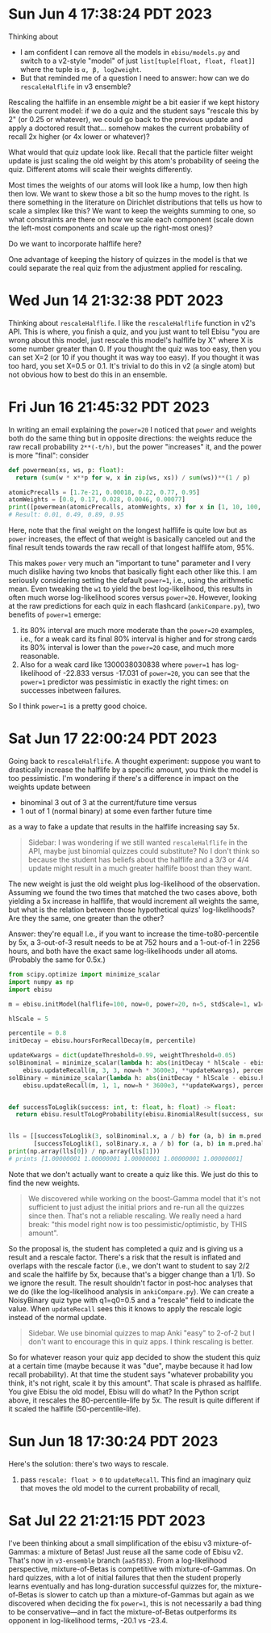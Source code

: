 # Sun Jun  4 17:38:24 PDT 2023
Thinking about
- I am confident I can remove all the models in `ebisu/models.py` and switch to a v2-style "model" of just `list[tuple[float, float, float]]` where the tuple is `α, β, log2weight`.
- But that reminded me of a question I need to answer: how can we do `rescaleHalflife` in v3 ensemble?

Rescaling the halflife in an ensemble *might* be a bit easier if we kept history like the current model: if we do a quiz and the student says "rescale this by 2" (or 0.25 or whatever), we could go back to the previous update and apply a doctored result that… somehow makes the current probability of recall 2x higher (or 4x lower or whatever)?

What would that quiz update look like. Recall that the particle filter weight update is just scaling the old weight by this atom's probability of seeing the quiz. Different atoms will scale their weights differently.

Most times the weights of our atoms will look like a hump, low then high then low. We want to skew those a bit so the hump moves to the right. Is there something in the literature on Dirichlet distributions that tells us how to scale a simplex like this? We want to keep the weights summing to one, so what constraints are there on how we scale each component (scale down the left-most components and scale up the right-most ones)?

Do we want to incorporate halflife here?

One advantage of keeping the history of quizzes in the model is that we could separate the real quiz from the adjustment applied for rescaling.

# Wed Jun 14 21:32:38 PDT 2023
Thinking about `rescaleHalflife`. I like the `rescaleHalflife` function in v2's API. This is where, you finish a quiz, and you just want to tell Ebisu "you are wrong about this model, just rescale this model's halflife by X" where X is some number greater than 0. If you thought the quiz was too easy, then you can set X=2 (or 10 if you thought it was way too easy). If you thought it was too hard, you set X=0.5 or 0.1. It's trivial to do this in v2 (a single atom) but not obvious how to best do this in an ensemble.

# Fri Jun 16 21:45:32 PDT 2023
In writing an email explaining the `power=20` I noticed that `power` and weights both do the same thing but in opposite directions: the weights reduce the raw recall probability `2**(-t/h)`, but the power "increases" it, and the power is more "final": consider
```py
def powermean(xs, ws, p: float):
  return (sum(w * x**p for w, x in zip(ws, xs)) / sum(ws))**(1 / p)

atomicPrecalls = [1.7e-21, 0.00018, 0.22, 0.77, 0.95]
atomWeights = [0.8, 0.17, 0.028, 0.0046, 0.00077]
print([powermean(atomicPrecalls, atomWeights, x) for x in [1, 10, 100, 1000]])
# Result: 0.01, 0.49, 0.89, 0.95
```
Here, note that the final weight on the longest halflife is quite low but as `power` increases, the effect of that weight is basically canceled out and the final result tends towards the raw recall of that longest halflife atom, 95%. 

This makes `power` very much an "important to tune" parameter and I very much dislike having two knobs that basically fight each other like this. I am seriously considering setting the default `power=1`, i.e., using the arithmetic mean. Even tweaking the `w1` to yield the best log-likelihood, this results in often much worse log-likelihood scores versus `power=20`. However, looking at the raw predictions for each quiz in each flashcard (`ankiCompare.py`), two benefits of `power=1` emerge:
1. its 80% interval are much more moderate than the `power=20` examples, i.e., for a weak card its final 80% interval is higher and for strong cards its 80% interval is lower than the `power=20` case, and much more reasonable.
2. Also for a weak card like 1300038030838 where `power=1` has log-likelihood of -22.833 versus -17.031 of `power=20`, you can see that the `power=1` predictor was pessimistic in exactly the right times: on successes inbetween failures.

So I think `power=1` is a pretty good choice.

# Sat Jun 17 22:00:24 PDT 2023
Going back to `rescaleHalflife`. A thought experiment: suppose you want to drastically increase the halflife by a specific amount, you think the model is too pessimistic. I'm wondering if there's a difference in impact on the weights update between
- binominal 3 out of 3 at the current/future time versus
- 1 out of 1 (normal binary) at some even farther future time

as a way to fake a update that results in the halflife increasing say 5x.

> Sidebar: I was wondering if we still wanted `rescaleHalflife` in the API, maybe just binomial quizzes could substitute? No I don't think so because the student has beliefs about the halflife and a 3/3 or 4/4 update might result in a much greater halflife boost than they want.

The new weight is just the old weight plus log-likelihood of the observation. Assuming we found the two times that matched the two cases above, both yielding a 5x increase in halflife, that would increment all weights the same, but what is the relation between those hypothetical quizs' log-likelihoods? Are they the same, one greater than the other?

Answer: they're equal! I.e., if you want to increase the time-to80-percentile by 5x, a 3-out-of-3 result needs to be at 752 hours and a 1-out-of-1 in 2256 hours, and both have the exact same log-likelihoods under all atoms. (Probably the same for 0.5x.)

```py
from scipy.optimize import minimize_scalar
import numpy as np
import ebisu

m = ebisu.initModel(halflife=100, now=0, power=20, n=5, stdScale=1, w1=.5)

hlScale = 5

percentile = 0.8
initDecay = ebisu.hoursForRecallDecay(m, percentile)

updateKwargs = dict(updateThreshold=0.99, weightThreshold=0.05)
solBinominal = minimize_scalar(lambda h: abs(initDecay * hlScale - ebisu.hoursForRecallDecay(
    ebisu.updateRecall(m, 3, 3, now=h * 3600e3, **updateKwargs), percentile)))
solBinary = minimize_scalar(lambda h: abs(initDecay * hlScale - ebisu.hoursForRecallDecay(
    ebisu.updateRecall(m, 1, 1, now=h * 3600e3, **updateKwargs), percentile)))


def successToLoglik(success: int, t: float, h: float) -> float:
  return ebisu.resultToLogProbability(ebisu.BinomialResult(success, success, t), 2**(-t / (h)))


lls = [[successToLoglik(3, solBinominal.x, a / b) for (a, b) in m.pred.halflifeGammas],
       [successToLoglik(1, solBinary.x, a / b) for (a, b) in m.pred.halflifeGammas]]
print(np.array(lls[0]) / np.array(lls[1]))
# prints [1.00000001 1.00000001 1.00000001 1.00000001 1.00000001]
```

Note that we don't actually want to create a quiz like this. We just do this to find the new weights.

> We discovered while working on the boost-Gamma model that it's not sufficient to just adjust the initial priors and re-run all the quizzes since then. That's not a reliable rescaling. We really need a hard break: "this model right now is too pessimistic/optimistic, by THIS amount". 

So the proposal is, the student has completed a quiz and is giving us a result and a rescale factor. There's a risk that the result is inflated and overlaps with the rescale factor (i.e., we don't want to student to say 2/2 and scale the halflife by 5x, because that's a bigger change than a 1/1). So we ignore the result. The result shouldn't factor in post-hoc analyses that we do (like the log-likelihood analysis in `ankiCompare.py`). We can create a NoisyBinary quiz type with q1=q0=0.5 and a "rescale" field to indicate the value. When `updateRecall` sees this it knows to apply the rescale logic instead of the normal update.

> Sidebar. We use binomial quizzes to map Anki "easy" to 2-of-2 but I don't want to encourage this in quiz apps. I think rescaling is better.

So for whatever reason your quiz app decided to show the student this quiz at a certain time (maybe because it was "due", maybe because it had low recall probability). At that time the student says "whatever probability you think, it's not right, scale it by this amount". That scale is phrased as halflife. You give Ebisu the old model, Ebisu will do what? In the Python script above, it rescales the 80-percentile-life by 5x. The result is quite different if it scaled the halflife (50-percentile-life). 

# Sun Jun 18 17:30:24 PDT 2023
Here's the solution: there's two ways to rescale.
1. pass `rescale: float > 0` to `updateRecall`. This find an imaginary quiz that moves the old model to the current probability of recall,

# Sat Jul 22 21:21:15 PDT 2023
I've been thinking about a small simplification of the ebisu v3 mixture-of-Gammas: a mixture of Betas! Just reuse all the same code of Ebisu v2. That's now in `v3-ensemble` branch (`aa5f853`). From a log-likelihood perspective, mixture-of-Betas is competitive with mixture-of-Gammas. On hard quizzes, with a lot of initial failures that then the student properly learns eventually and has long-duration successful quizzes for, the mixture-of-Betas is slower to catch up than a mixture-of-Gammas but again as we discovered when deciding the fix `power=1`, this is not necessarily a bad thing to be conservative—and in fact the mixture-of-Betas outperforms its opponent in log-likelihood terms, -20.1 vs -23.4.